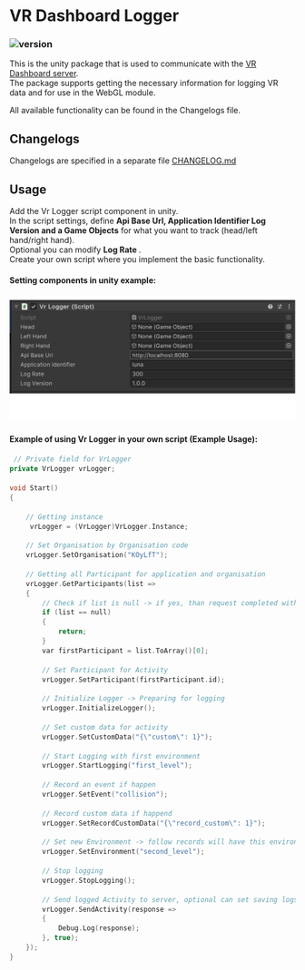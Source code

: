 # VR Dashboard Logger
### ![version](https://img.shields.io/badge/version-1.0.4-blue)

This is the unity package that is used to communicate with the [VR Dashboard server](https://github.com/rehacekleos/vr_dashboard_be).<br>
The package supports getting the necessary information for logging VR data and for use in the WebGL module.

All available functionality can be found in the Changelogs file.

## Changelogs
Changelogs are specified in a separate file [CHANGELOG.md](https://github.com/rehacekleos/vr_dashboard_logger/blob/main/CHANGELOG.md)

## Usage

Add the Vr Logger script component in unity.<br>
In the script settings, define <b>Api Base Url, Application Identifier Log Version and a Game Objects</b> for what you want to track (head/left hand/right hand). <br>
Optional you can modify <b> Log Rate </b>. <br>
Create your own script where you implement the basic functionality.
#### Setting components in unity example:
![img.png](supportFiles/images/unityExample.png)

#### Example of using Vr Logger in your own script (Example Usage):
```c++
 // Private field for VrLogger
private VrLogger vrLogger;

void Start()
{
    
    // Getting instance
     vrLogger = (VrLogger)VrLogger.Instance;
    
    // Set Organisation by Organisation code 
    vrLogger.SetOrganisation("KOyLfT");
    
    // Getting all Participant for application and organisation
    vrLogger.GetParticipants(list =>
    {
        // Check if list is null -> if yes, than request completed with error!
        if (list == null)
        {
            return;
        }
        var firstParticipant = list.ToArray()[0];
        
        // Set Participant for Activity
        vrLogger.SetParticipant(firstParticipant.id);
        
        // Initialize Logger -> Preparing for logging
        vrLogger.InitializeLogger();
        
        // Set custom data for activity
        vrLogger.SetCustomData("{\"custom\": 1}");
        
        // Start Logging with first environment
        vrLogger.StartLogging("first_level");
        
        // Record an event if happen
        vrLogger.SetEvent("collision");
        
        // Record custom data if happend
        vrLogger.SetRecordCustomData("{\"record_custom\": 1}");
        
        // Set new Environment -> follow records will have this environment
        vrLogger.SetEnvironment("second_level");
        
        // Stop logging
        vrLogger.StopLogging();
        
        // Send logged Activity to server, optional can set saving logs to local file
        vrLogger.SendActivity(response =>
        {
            Debug.Log(response);
        }, true);
    }); 
}
```


